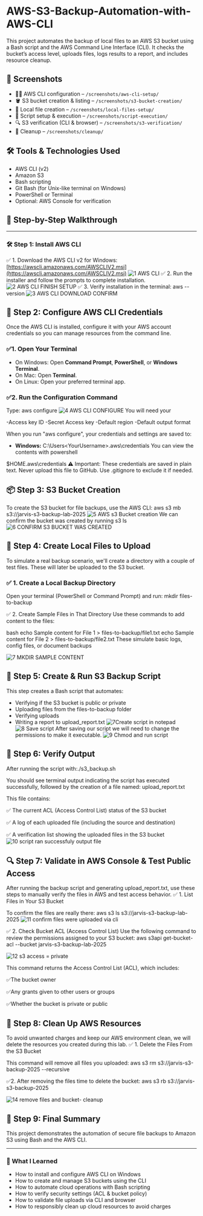# AWS-S3-Backup-Automation-with-AWS-CLI
This project automates the backup of local files to an AWS S3 bucket using a Bash script and the AWS Command Line Interface (CLI). It checks the bucket’s access level, uploads files, logs results to a report, and includes resource cleanup.
## 📸 Screenshots


- 🧑‍💻 AWS CLI configuration – `/screenshots/aws-cli-setup/`
- 🪣 S3 bucket creation & listing – `/screenshots/s3-bucket-creation/`
- 📁 Local file creation – `/screenshots/local-files-setup/`
- 🧾 Script setup & execution – `/screenshots/script-execution/`
- 🔍 S3 verification (CLI & browser) – `/screenshots/s3-verification/`
- 🧹 Cleanup – `/screenshots/cleanup/`
## 🛠️ Tools & Technologies Used

- AWS CLI (v2)
- Amazon S3
- Bash scripting
- Git Bash (for Unix-like terminal on Windows)
- PowerShell or Terminal
- Optional: AWS Console for verification
## 🚀 Step-by-Step Walkthrough

---

### 🛠️ Step 1: Install AWS CLI

✅ 1. Download the AWS CLI v2 for Windows:  
   [https://awscli.amazonaws.com/AWSCLIV2.msi](https://awscli.amazonaws.com/AWSCLIV2.msi)
![1 AWS CLI](https://github.com/user-attachments/assets/97faf379-704c-4556-8869-23a1bb048582)
✅ 2. Run the installer and follow the prompts to complete installation.
![2 AWS CLI FINISH SETUP](https://github.com/user-attachments/assets/5affb7c7-5c1f-40ac-83ac-f29f3e6e5e46)
✅ 3. Verify installation in the terminal:
   aws --version
![3 AWS CLI DOWNLOAD CONFIRM](https://github.com/user-attachments/assets/3042b03d-05aa-4526-817d-4850a07fc031)
## 🚀 Step 2: Configure AWS CLI Credentials

Once the AWS CLI is installed, configure it with your AWS account credentials so you can manage resources from the command line.
### ✅1. Open Your Terminal

- On Windows: Open **Command Prompt**, **PowerShell**, or **Windows Terminal**.
- On Mac: Open **Terminal**.
- On Linux: Open your preferred terminal app.

### ✅2. Run the Configuration Command

Type: aws configure
![4 AWS CLI CONFIGURE](https://github.com/user-attachments/assets/4953d688-5e5c-440e-b758-c9506204b532)
You will need your

-Access key ID
-Secret Access key
-Default region
-Default output format

When you run "aws configure", your credentials and settings are saved to:

- **Windows:**
C:\Users\<YourUsername>\.aws\credentials
You can view the contents with powershell

$HOME\.aws\credentials
⚠️ Important: These credentials are saved in plain text. Never upload this file to GitHub. Use .gitignore to exclude it if needed.

## 📦 Step 3: S3 Bucket Creation
To create the S3 bucket for file backups, use the AWS CLI:
aws s3 mb s3://jarvis-s3-backup-lab-2025 
![5 AWS s3 Bucket creation](https://github.com/user-attachments/assets/5731ffaa-7f7c-420e-95c1-3f8ab20fcb3e)
We can confirm the bucket was created by running s3 ls
![6 CONFIRM S3 BUCKET WAS CREATED](https://github.com/user-attachments/assets/6072231c-5bca-4351-802f-844848d9ab19)

## 📁 Step 4: Create Local Files to Upload
To simulate a real backup scenario, we'll create a directory with a couple of test files. These will later be uploaded to the S3 bucket.
### ✅ 1. Create a Local Backup Directory

Open your terminal (PowerShell or Command Prompt) and run:
mkdir files-to-backup

✅ 2. Create Sample Files in That Directory
Use these commands to add content to the files:

bash
echo Sample content for File 1 > files-to-backup/file1.txt
echo Sample content for File 2 > files-to-backup/file2.txt
These simulate basic logs, config files, or document backups

![7 MKDIR SAMPLE CONTENT](https://github.com/user-attachments/assets/b5d4f862-da56-49da-b6b8-e368e187093c)

## 🧾 Step 5: Create & Run S3 Backup Script

This step creates a Bash script that automates:
- Verifying if the S3 bucket is public or private
- Uploading files from the files-to-backup folder
- Verifying uploads
- Writing a report to upload_report.txt
![7Create script in notepad](https://github.com/user-attachments/assets/8ae56fed-7680-475d-aa78-2f938cfb0864)
![8 Save script](https://github.com/user-attachments/assets/fe38ba3a-c0a1-427a-820b-270cd6341fc0)
After saving our script we will need to change the permissions to make it executable.
![9 Chmod and run script](https://github.com/user-attachments/assets/0966ad2d-04f7-4324-a4f9-9a6b2030b7b8)

## 🚀 Step 6: Verify Output
After running the script with:./s3_backup.sh

You should see terminal output indicating the script has executed successfully, followed by the creation of a file named: upload_report.txt

This file contains:

✅ The current ACL (Access Control List) status of the S3 bucket

✅ A log of each uploaded file (including the source and destination)

✅ A verification list showing the uploaded files in the S3 bucket
![10 script ran successfuly  output file](https://github.com/user-attachments/assets/2b581d23-933a-4c6d-b1c3-647c8c743d82)

## 🔍 Step 7: Validate in AWS Console & Test Public Access
After running the backup script and generating upload_report.txt, use these steps to manually verify the files in AWS and test access behavior.
✅ 1. List Files in Your S3 Bucket

To confirm the files are really there:
aws s3 ls s3://jarvis-s3-backup-lab-2025
![11 confirm files were uploaded via cli](https://github.com/user-attachments/assets/d3c76de7-5009-4b1d-94d8-69bd391faff3)

✅ 2. Check Bucket ACL (Access Control List)
Use the following command to review the permissions assigned to your S3 bucket: aws s3api get-bucket-acl --bucket jarvis-s3-backup-lab-2025

![12 s3 access = private](https://github.com/user-attachments/assets/a4a38160-8bce-4284-b71c-3612b6d27092)

This command returns the Access Control List (ACL), which includes:

✅The bucket owner

✅Any grants given to other users or groups

✅Whether the bucket is private or public

## 🧹 Step 8: Clean Up AWS Resources
To avoid unwanted charges and keep our AWS environment clean, we will delete the resources you created during this lab.
✅ 1. Delete the Files From the S3 Bucket

This command will remove all files you uploaded:
aws s3 rm s3://jarvis-s3-backup-2025 --recursive

✅2. After removing the files time to delete the bucket:
aws s3 rb s3://jarvis-s3-backup-2025

![14 remove files and bucket- cleanup](https://github.com/user-attachments/assets/757c6d4a-f12e-4c75-9493-8fadc5bfa610)

## 🧾 Step 9: Final Summary

This project demonstrates the automation of secure file backups to Amazon S3 using Bash and the AWS CLI.

---

### 🧠 What I Learned

- How to install and configure AWS CLI on Windows
- How to create and manage S3 buckets using the CLI
- How to automate cloud operations with Bash scripting
- How to verify security settings (ACL & bucket policy)
- How to validate file uploads via CLI and browser
- How to responsibly clean up cloud resources to avoid charges

